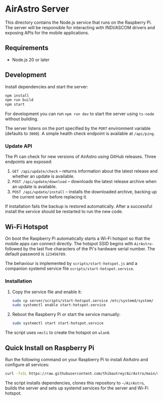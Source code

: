 # AirAstro Server

This directory contains the Node.js service that runs on the Raspberry Pi. The server will be responsible for interacting with INDI/ASCOM drivers and exposing APIs for the mobile applications.

## Requirements

- Node.js 20 or later

## Development

Install dependencies and start the server:

```bash
npm install
npm run build
npm start
```

For development you can run `npm run dev` to start the server using `ts-node` without building.

The server listens on the port specified by the `PORT` environment variable (defaults to `3000`). A simple health check endpoint is available at `/api/ping`.

### Update API

The Pi can check for new versions of AirAstro using GitHub releases. Three endpoints are exposed:

1. `GET /api/update/check` – returns information about the latest release and whether an update is available.
2. `POST /api/update/download` – downloads the latest release archive when an update is available.
3. `POST /api/update/install` – installs the downloaded archive, backing up the current server before replacing it.

If installation fails the backup is restored automatically. After a successful install the service should be restarted to run the new code.

## Wi-Fi Hotspot

On boot the Raspberry Pi automatically starts a Wi-Fi hotspot so that the mobile apps can connect directly. The hotspot SSID begins with `AirAstro-` followed by the last five characters of the Pi's hardware serial number. The default password is `123456789`.

The behaviour is implemented by `scripts/start-hotspot.js` and a companion systemd service file `scripts/start-hotspot.service`.

### Installation

1. Copy the service file and enable it:
   ```bash
   sudo cp server/scripts/start-hotspot.service /etc/systemd/system/
   sudo systemctl enable start-hotspot.service
   ```
2. Reboot the Raspberry Pi or start the service manually:
   ```bash
   sudo systemctl start start-hotspot.service
   ```

The script uses `nmcli` to create the hotspot on `wlan0`.

## Quick Install on Raspberry Pi

Run the following command on your Raspberry Pi to install AirAstro and configure all services:

```bash
curl -fsSL https://raw.githubusercontent.com/thibautrey/AirAstro/main/server/scripts/install-on-rpi.sh | bash
```

The script installs dependencies, clones this repository to `~/AirAstro`, builds the server and sets up systemd services for the server and Wi-Fi hotspot.

